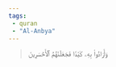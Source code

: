 ```yaml
---
tags: 
 - quran 
 - "Al-Anbya"
---
```


> وَأَرَادُواْ بِهِۦ كَيۡدٗا فَجَعَلۡنَٰهُمُ ٱلۡأَخۡسَرِينَ
